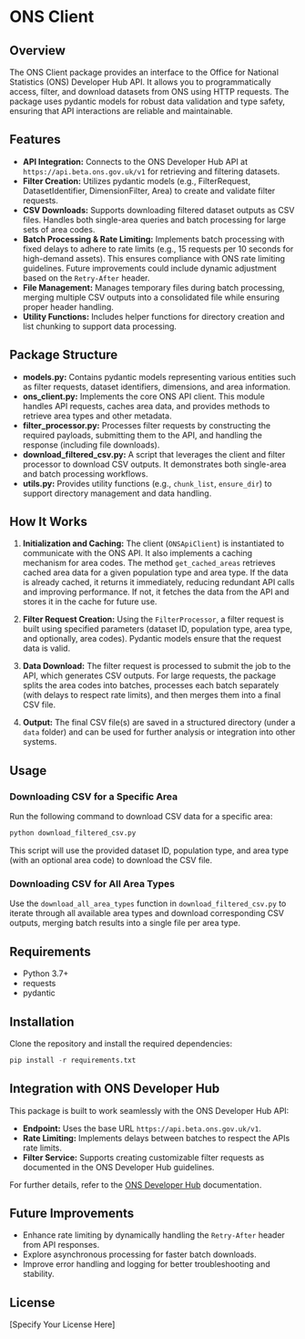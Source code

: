 # ONS Client

## Overview

The ONS Client package provides an interface to the Office for National Statistics (ONS) Developer Hub API. It allows you to programmatically access, filter, and download datasets from ONS using HTTP requests. The package uses pydantic models for robust data validation and type safety, ensuring that API interactions are reliable and maintainable.

## Features

- **API Integration:** Connects to the ONS Developer Hub API at `https://api.beta.ons.gov.uk/v1` for retrieving and filtering datasets.
- **Filter Creation:** Utilizes pydantic models (e.g., FilterRequest, DatasetIdentifier, DimensionFilter, Area) to create and validate filter requests.
- **CSV Downloads:** Supports downloading filtered dataset outputs as CSV files. Handles both single-area queries and batch processing for large sets of area codes.
- **Batch Processing & Rate Limiting:** Implements batch processing with fixed delays to adhere to rate limits (e.g., 15 requests per 10 seconds for high-demand assets). This ensures compliance with ONS rate limiting guidelines. Future improvements could include dynamic adjustment based on the `Retry-After` header.
- **File Management:** Manages temporary files during batch processing, merging multiple CSV outputs into a consolidated file while ensuring proper header handling.
- **Utility Functions:** Includes helper functions for directory creation and list chunking to support data processing.

## Package Structure

- **models.py:** Contains pydantic models representing various entities such as filter requests, dataset identifiers, dimensions, and area information.
- **ons_client.py:** Implements the core ONS API client. This module handles API requests, caches area data, and provides methods to retrieve area types and other metadata.
- **filter_processor.py:** Processes filter requests by constructing the required payloads, submitting them to the API, and handling the response (including file downloads).
- **download_filtered_csv.py:** A script that leverages the client and filter processor to download CSV outputs. It demonstrates both single-area and batch processing workflows.
- **utils.py:** Provides utility functions (e.g., `chunk_list`, `ensure_dir`) to support directory management and data handling.

## How It Works

1. **Initialization and Caching:** The client (`ONSApiClient`) is instantiated to communicate with the ONS API. It also implements a caching mechanism for area codes. The method `get_cached_areas` retrieves cached area data for a given population type and area type. If the data is already cached, it returns it immediately, reducing redundant API calls and improving performance. If not, it fetches the data from the API and stores it in the cache for future use.

2. **Filter Request Creation:** Using the `FilterProcessor`, a filter request is built using specified parameters (dataset ID, population type, area type, and optionally, area codes). Pydantic models ensure that the request data is valid.

3. **Data Download:** The filter request is processed to submit the job to the API, which generates CSV outputs. For large requests, the package splits the area codes into batches, processes each batch separately (with delays to respect rate limits), and then merges them into a final CSV file.

4. **Output:** The final CSV file(s) are saved in a structured directory (under a `data` folder) and can be used for further analysis or integration into other systems.

## Usage

### Downloading CSV for a Specific Area

Run the following command to download CSV data for a specific area:

```python
python download_filtered_csv.py
```

This script will use the provided dataset ID, population type, and area type (with an optional area code) to download the CSV file.

### Downloading CSV for All Area Types

Use the `download_all_area_types` function in `download_filtered_csv.py` to iterate through all available area types and download corresponding CSV outputs, merging batch results into a single file per area type.

## Requirements

- Python 3.7+
- requests
- pydantic

## Installation

Clone the repository and install the required dependencies:

```python
pip install -r requirements.txt
```

## Integration with ONS Developer Hub

This package is built to work seamlessly with the ONS Developer Hub API:

- **Endpoint:** Uses the base URL `https://api.beta.ons.gov.uk/v1`.
- **Rate Limiting:** Implements delays between batches to respect the APIs rate limits.
- **Filter Service:** Supports creating customizable filter requests as documented in the ONS Developer Hub guidelines.

For further details, refer to the [ONS Developer Hub](https://developer.ons.gov.uk/) documentation.

## Future Improvements

- Enhance rate limiting by dynamically handling the `Retry-After` header from API responses.
- Explore asynchronous processing for faster batch downloads.
- Improve error handling and logging for better troubleshooting and stability.

## License

[Specify Your License Here]
